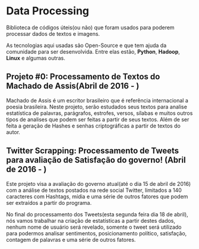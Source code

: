 # Data Processing

Biblioteca de códigos úteis(ou não) que foram usados para poderem processar dados de textos e imagens.

As tecnologias aqui usadas são Open-Source e que tem ajuda da comunidade para ser desenvolvida. Entre elas estão, **Python**, **Hadoop**, **Linux** e algumas outras.

## Projeto #0: Processamento de Textos do Machado de Assis(Abril de 2016 - )

Machado de Assis é um escritor brasileiro que é referência internacional a poesia brasileira. Neste projeto, serão estudados seus textos para analise estatística de palavras, parágrafos, estrofes, versos, sílabas e muitos outros tipos de analises que podem ser feitas a partir de seus textos. Além de ser feita a geração de Hashes e senhas criptográficas a partir de textos do autor.

## Twitter Scrapping: Processamento de Tweets para avaliação de Satisfação do governo! (Abril de 2016 - )

Este projeto visa a avaliação do governo atual(até o dia 15 de abril de 2016) com a análise de textos postados na rede social Twitter, limitados a 140 caracteres com Hashtags, mídia e uma série de outros fatores que podem ser extraídos a partir do programa.

No final do processamento dos Tweets(esta segunda feira dia 18 de abril), nós vamos trabalhar na criação de estatísticas a partir destes dados, nenhum nome de usuário será revelado, somente o tweet será utilizado para podermos analisar sentimentos, posicionamento político, satisfação, contagem de palavras e uma série de outros fatores.

